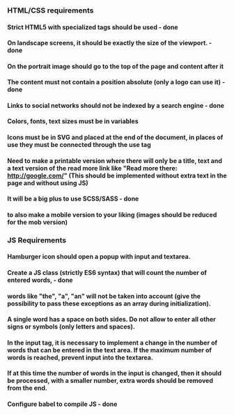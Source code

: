 ### HTML/CSS requirements


#### Strict HTML5 with specialized tags should be used - done
#### On landscape screens, it should be exactly the size of the viewport. - done
#### On the portrait image should go to the top of the page and content after it
#### The content must not contain a position absolute (only a logo can use it) - done
#### Links to social networks should not be indexed by a search engine - done
#### Colors, fonts, text sizes must be in variables
#### Icons must be in SVG and placed at the end of the document, in places of use they must be connected through the use tag
#### Need to make a printable version where there will only be a title, text and a text version of the read more link like "Read more there: http://google.com/" (This should be implemented without extra text in the page and without using JS)

#### It will be a big plus to use SCSS/SASS  - done
#### to also make a mobile version to your liking (images should be reduced for the mob version)




### JS Requirements

#### Hamburger icon should open a popup with input and textarea. 
#### Create a JS class (strictly ES6 syntax) that will count the number of entered words,  - done
#### words like "the", "a", "an" will not be taken into account (give the possibility to pass these exceptions as an array during initialization). 
#### A single word has a space on both sides. Do not allow to enter all other signs or symbols (only letters and spaces).

#### In the input tag, it is necessary to implement a change in the number of words that can be entered in the text area. If the maximum number of words is reached, prevent input into the textarea. 
#### If at this time the number of words in the input is changed, then it should be processed, with a smaller number, extra words should be removed from the end. 
#### Configure babel to compile JS - done